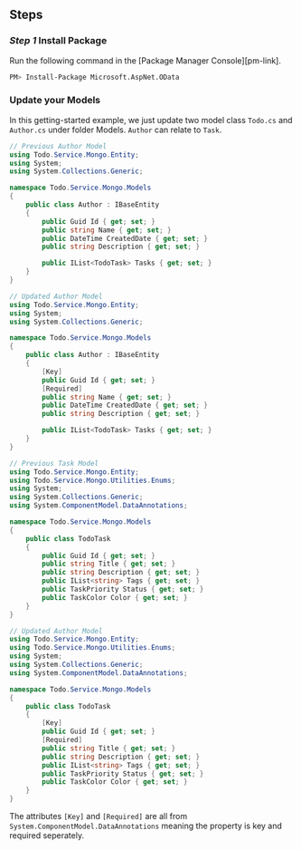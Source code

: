 ## Steps
### *Step 1* Install Package

Run the following command in the [Package Manager Console][pm-link].

``` sh
PM> Install-Package Microsoft.AspNet.OData
```

### Update your Models
In this getting-started example, we just update two model class `Todo.cs` and `Author.cs` under folder Models. `Author` can relate to `Task`.

``` c#
// Previous Author Model
using Todo.Service.Mongo.Entity;
using System;
using System.Collections.Generic;

namespace Todo.Service.Mongo.Models
{
    public class Author : IBaseEntity
    {
        public Guid Id { get; set; }
        public string Name { get; set; }
        public DateTime CreatedDate { get; set; }
        public string Description { get; set; }

        public IList<TodoTask> Tasks { get; set; }
    }
}

// Updated Author Model
using Todo.Service.Mongo.Entity;
using System;
using System.Collections.Generic;

namespace Todo.Service.Mongo.Models
{
    public class Author : IBaseEntity
    {
        [Key]
        public Guid Id { get; set; }
        [Required]
        public string Name { get; set; }
        public DateTime CreatedDate { get; set; }
        public string Description { get; set; }

        public IList<TodoTask> Tasks { get; set; }
    }
}
```

``` c#
// Previous Task Model
using Todo.Service.Mongo.Entity;
using Todo.Service.Mongo.Utilities.Enums;
using System;
using System.Collections.Generic;
using System.ComponentModel.DataAnnotations;

namespace Todo.Service.Mongo.Models
{
    public class TodoTask
    {
        public Guid Id { get; set; }
        public string Title { get; set; }
        public string Description { get; set; }
        public IList<string> Tags { get; set; }
        public TaskPriority Status { get; set; }
        public TaskColor Color { get; set; }
    }
}

// Updated Author Model
using Todo.Service.Mongo.Entity;
using Todo.Service.Mongo.Utilities.Enums;
using System;
using System.Collections.Generic;
using System.ComponentModel.DataAnnotations;

namespace Todo.Service.Mongo.Models
{
    public class TodoTask
    {
        [Key]
        public Guid Id { get; set; }
        [Required]
        public string Title { get; set; }
        public string Description { get; set; }
        public IList<string> Tags { get; set; }
        public TaskPriority Status { get; set; }
        public TaskColor Color { get; set; }
    }
}
```

The attributes `[Key]` and `[Required]` are all from `System.ComponentModel.DataAnnotations` meaning the property is key and required seperately.